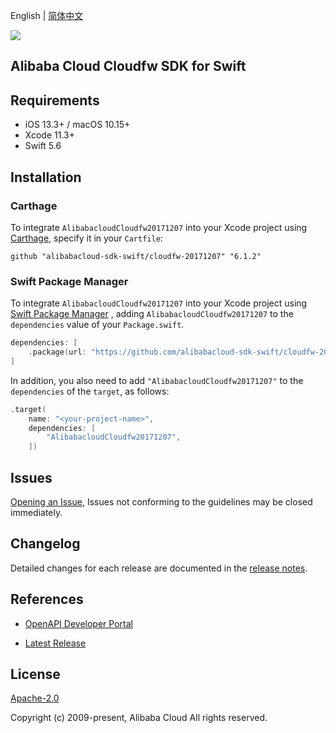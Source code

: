English | [简体中文](README-CN.md)

![](https://aliyunsdk-pages.alicdn.com/icons/AlibabaCloud.svg)

## Alibaba Cloud Cloudfw SDK for Swift

## Requirements

- iOS 13.3+ / macOS 10.15+
- Xcode 11.3+
- Swift 5.6

## Installation

### Carthage

To integrate `AlibabacloudCloudfw20171207` into your Xcode project using [Carthage](https://github.com/Carthage/Carthage), specify it in your `Cartfile`:

```ogdl
github "alibabacloud-sdk-swift/cloudfw-20171207" "6.1.2"
```

### Swift Package Manager

To integrate `AlibabacloudCloudfw20171207` into your Xcode project using [Swift Package Manager](https://swift.org/package-manager/) , adding `AlibabacloudCloudfw20171207` to the `dependencies` value of your `Package.swift`.

```swift
dependencies: [
    .package(url: "https://github.com/alibabacloud-sdk-swift/cloudfw-20171207.git", from: "6.1.2")
]
```

In addition, you also need to add `"AlibabacloudCloudfw20171207"` to the `dependencies` of the `target`, as follows:

```swift
.target(
    name: "<your-project-name>",
    dependencies: [
        "AlibabacloudCloudfw20171207",
    ])
```

## Issues

[Opening an Issue](https://github.com/alibabacloud-sdk-swift/cloudfw-20171207/issues/new), Issues not conforming to the guidelines may be closed immediately.

## Changelog

Detailed changes for each release are documented in the [release notes](./ChangeLog.txt).

## References

* [OpenAPI Developer Portal](https://next.api.alibabacloud.com/home)
- [Latest Release](https://github.com/alibabacloud-sdk-swift/cloudfw-20171207)

## License

[Apache-2.0](http://www.apache.org/licenses/LICENSE-2.0)

Copyright (c) 2009-present, Alibaba Cloud All rights reserved.
